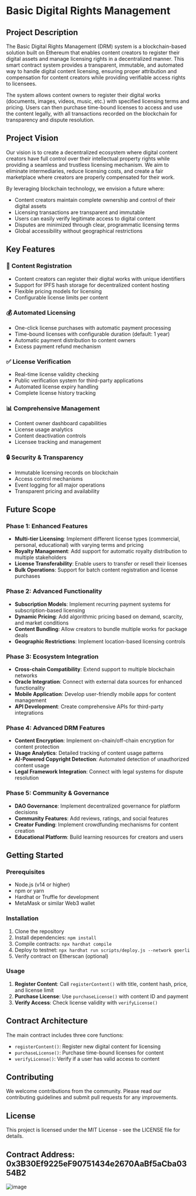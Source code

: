# Basic Digital Rights Management

## Project Description

The Basic Digital Rights Management (DRM) system is a blockchain-based solution built on Ethereum that enables content creators to register their digital assets and manage licensing rights in a decentralized manner. This smart contract system provides a transparent, immutable, and automated way to handle digital content licensing, ensuring proper attribution and compensation for content creators while providing verifiable access rights to licensees.

The system allows content owners to register their digital works (documents, images, videos, music, etc.) with specified licensing terms and pricing. Users can then purchase time-bound licenses to access and use the content legally, with all transactions recorded on the blockchain for transparency and dispute resolution.

## Project Vision

Our vision is to create a decentralized ecosystem where digital content creators have full control over their intellectual property rights while providing a seamless and trustless licensing mechanism. We aim to eliminate intermediaries, reduce licensing costs, and create a fair marketplace where creators are properly compensated for their work.

By leveraging blockchain technology, we envision a future where:
- Content creators maintain complete ownership and control of their digital assets
- Licensing transactions are transparent and immutable
- Users can easily verify legitimate access to digital content
- Disputes are minimized through clear, programmatic licensing terms
- Global accessibility without geographical restrictions

## Key Features

### 🔐 **Content Registration**
- Content creators can register their digital works with unique identifiers
- Support for IPFS hash storage for decentralized content hosting
- Flexible pricing models for licensing
- Configurable license limits per content

### 💰 **Automated Licensing**
- One-click license purchases with automatic payment processing
- Time-bound licenses with configurable duration (default: 1 year)
- Automatic payment distribution to content owners
- Excess payment refund mechanism

### ✅ **License Verification**
- Real-time license validity checking
- Public verification system for third-party applications
- Automated license expiry handling
- Complete license history tracking

### 📊 **Comprehensive Management**
- Content owner dashboard capabilities
- License usage analytics
- Content deactivation controls
- Licensee tracking and management

### 🔒 **Security & Transparency**
- Immutable licensing records on blockchain
- Access control mechanisms
- Event logging for all major operations
- Transparent pricing and availability

## Future Scope

### **Phase 1: Enhanced Features**
- **Multi-tier Licensing**: Implement different license types (commercial, personal, educational) with varying terms and pricing
- **Royalty Management**: Add support for automatic royalty distribution to multiple stakeholders
- **License Transferability**: Enable users to transfer or resell their licenses
- **Bulk Operations**: Support for batch content registration and license purchases

### **Phase 2: Advanced Functionality**
- **Subscription Models**: Implement recurring payment systems for subscription-based licensing
- **Dynamic Pricing**: Add algorithmic pricing based on demand, scarcity, and market conditions
- **Content Bundling**: Allow creators to bundle multiple works for package deals
- **Geographic Restrictions**: Implement location-based licensing controls

### **Phase 3: Ecosystem Integration**
- **Cross-chain Compatibility**: Extend support to multiple blockchain networks
- **Oracle Integration**: Connect with external data sources for enhanced functionality
- **Mobile Application**: Develop user-friendly mobile apps for content management
- **API Development**: Create comprehensive APIs for third-party integrations

### **Phase 4: Advanced DRM Features**
- **Content Encryption**: Implement on-chain/off-chain encryption for content protection
- **Usage Analytics**: Detailed tracking of content usage patterns
- **AI-Powered Copyright Detection**: Automated detection of unauthorized content usage
- **Legal Framework Integration**: Connect with legal systems for dispute resolution

### **Phase 5: Community & Governance**
- **DAO Governance**: Implement decentralized governance for platform decisions
- **Community Features**: Add reviews, ratings, and social features
- **Creator Funding**: Implement crowdfunding mechanisms for content creation
- **Educational Platform**: Build learning resources for creators and users

## Getting Started

### Prerequisites
- Node.js (v14 or higher)
- npm or yarn
- Hardhat or Truffle for development
- MetaMask or similar Web3 wallet

### Installation
1. Clone the repository
2. Install dependencies: `npm install`
3. Compile contracts: `npx hardhat compile`
4. Deploy to testnet: `npx hardhat run scripts/deploy.js --network goerli`
5. Verify contract on Etherscan (optional)

### Usage
1. **Register Content**: Call `registerContent()` with title, content hash, price, and license limit
2. **Purchase License**: Use `purchaseLicense()` with content ID and payment
3. **Verify Access**: Check license validity with `verifyLicense()`

## Contract Architecture

The main contract includes three core functions:
- `registerContent()`: Register new digital content for licensing
- `purchaseLicense()`: Purchase time-bound licenses for content
- `verifyLicense()`: Verify if a user has valid access to content

## Contributing

We welcome contributions from the community. Please read our contributing guidelines and submit pull requests for any improvements.

## License

This project is licensed under the MIT License - see the LICENSE file for details.

## Contract Address: 0x3B30Ef9225eF90751434e2670AaBf5aCba0354B2

![image](https://github.com/user-attachments/assets/4faf9317-3d86-4bf2-b2d7-a9f7a8a88692)
